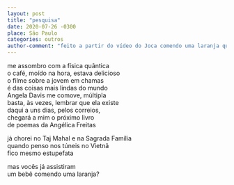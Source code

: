 ```yaml
---
layout: post
title: "pesquisa"
date: 2020-07-26 -0300
place: São Paulo
categories: outros
author-comment: "feito a partir do vídeo do Joca comendo uma laranja que a Julia compartilhou e emocionou a mim e à Dea"
---
```


<!--more-->
me assombro com a física quântica  
o café, moído na hora, estava delicioso  
o filme sobre a jovem em chamas  
é das coisas mais lindas do mundo  
Angela Davis me comove, múltipla  
basta, às vezes, lembrar que ela existe  
daqui a uns dias, pelos correios,  
chegará a mim o próximo livro  
de poemas da Angélica Freitas  

já chorei no Taj Mahal e na Sagrada Família  
quando penso nos túneis no Vietnã  
fico mesmo estupefata  

mas vocês já assistiram  
um bebê comendo uma laranja?
